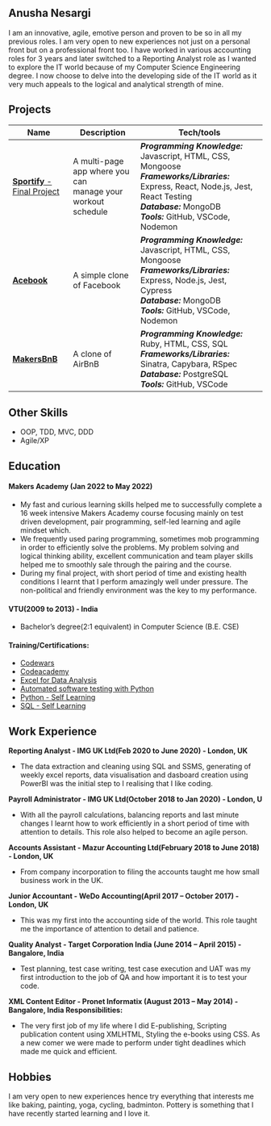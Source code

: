 ## Anusha Nesargi

I am an innovative, agile, emotive person and proven to be so in all my previous roles. I am very open to new experiences not just on a personal front but on a professional front too.
I have worked in various accounting roles for 3 years and later switched to a Reporting Analyst role as I wanted to explore the IT world because of my Computer Science Engineering degree.
I now choose to delve into the developing side of the IT world as it very much appeals to the logical and analytical strength of mine.

## Projects

| Name | Description | Tech/tools   |
| -----| ----------- | ------------ |
| [**Sportify** - Final Project](https://github.com/valentina-maggio/sportify)| A multi-page app where you can<br>manage your workout schedule | ***Programming Knowledge:*** Javascript, HTML, CSS, Mongoose<br> ***Frameworks/Libraries:*** Express, React, Node.js, Jest, React Testing<br>***Database:*** MongoDB<br>***Tools:*** GitHub, VSCode, Nodemon|
| [**Acebook**](https://github.com/arhussain1/acebook-node-template) | A simple clone of Facebook |***Programming Knowledge:*** Javascript, HTML, CSS, Mongoose<br> ***Frameworks/Libraries:*** Express, Node.js, Jest, Cypress<br>***Database:*** MongoDB<br>***Tools:*** GitHub, VSCode, Nodemon|
| [**MakersBnB**](https://github.com/HarryClenyg/MakersBnB) | A clone of AirBnB |***Programming Knowledge:*** Ruby, HTML, CSS, SQL<br> ***Frameworks/Libraries:*** Sinatra, Capybara, RSpec<br>***Database:*** PostgreSQL<br>***Tools:*** GitHub, VSCode|

## Other Skills

- OOP, TDD, MVC, DDD
- Agile/XP

## Education

#### Makers Academy (Jan 2022 to May 2022)
- My fast and curious learning skills helped me to successfully complete a 16 week intensive Makers Academy course focusing mainly on test driven development, pair programming, self-led learning and agile mindset which.
- We frequently used paring programming, sometimes mob programming in order to efficiently solve the problems. My problem solving and logical thinking ability, excellent communication and team player skills helped me to smoothly sale through the pairing and the course.
- During my final project, with short period of time and existing health conditions I learnt that I perform amazingly well under pressure. The non-political and friendly environment was the key to my performance.

#### VTU(2009 to 2013) - India

- Bachelor’s degree(2:1 equivalent) in Computer Science (B.E. CSE)

#### Training/Certifications:
- [Codewars](https://www.codewars.com/users/Anusha%20Nesargi)
- [Codeacademy](https://www.codecademy.com/learn)
- [Excel for Data Analysis](https://www.coursera.org/learn/excel-data-analysis)
- [Automated software testing with Python](https://www.udemy.com/course/automated-software-testing-with-python/learn/lecture/16000344#overview)
- [Python - Self Learning](https://www.udemy.com/course/automate)
- [SQL - Self Learning](https://www.youtube.com/watch?v=9Pzj7Aj25lw&t=3135ss)

## Work Experience

**Reporting Analyst - IMG UK Ltd(Feb 2020 to June 2020) - London, UK**
  - The data extraction and cleaning using SQL and SSMS, generating of weekly excel reports, data visualisation and dasboard creation using PowerBI was the initial step to I realising that I like coding.
     
**Payroll Administrator - IMG UK Ltd(October 2018 to Jan 2020) - London, U**
  - With all the payroll calculations, balancing reports and last minute changes I learnt how to work efficiently in a short period of time with attention to details. This role also helped to become an agile person.
  
**Accounts Assistant - Mazur Accounting Ltd(February 2018 to June 2018) - London, UK**
  - From company incorporation to filing the accounts taught me how small business work in the UK.

**Junior Accountant - WeDo Accounting(April 2017 – October 2017)  - London, UK** 
  - This was my first into the accounting side of the world. This role taught me the importance of attention to detail and patience.

**Quality Analyst - Target Corporation India (June 2014 – April 2015) - Bangalore, India** 
  - Test planning, test case writing, test case execution and UAT was my first introduction to the job of QA and how important it is to test your code.  
 
**XML Content Editor - Pronet Informatix (August 2013 – May 2014) - Bangalore, India
  Responsibilities:**  
  - The very first job of my life where I did E-publishing, Scripting publication content using XMLHTML, Styling the e-books using CSS. As a new comer we were made to perform under tight deadlines which made me quick and efficient.

## Hobbies

I am very open to new experiences hence try everything that interests me like baking, painting, yoga, cycling, badminton. Pottery is something that I have recently started learning and I love it.
